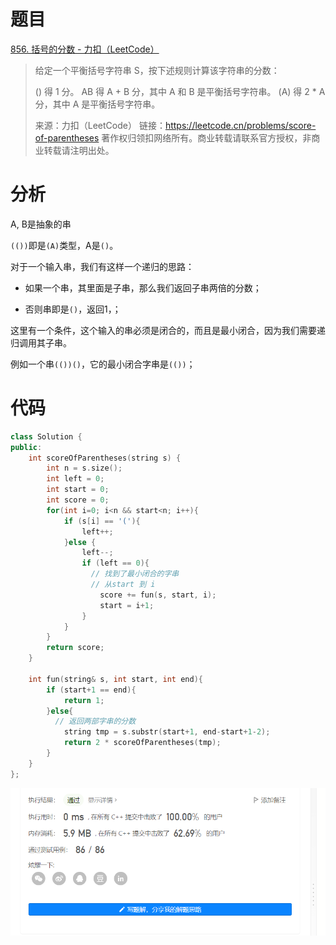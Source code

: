 # 题目

[856. 括号的分数 - 力扣（LeetCode）](https://leetcode.cn/problems/score-of-parentheses/)

> 给定一个平衡括号字符串 S，按下述规则计算该字符串的分数：
>
> () 得 1 分。
> AB 得 A + B 分，其中 A 和 B 是平衡括号字符串。
> (A) 得 2 * A 分，其中 A 是平衡括号字符串。
>
> 来源：力扣（LeetCode）
> 链接：https://leetcode.cn/problems/score-of-parentheses
> 著作权归领扣网络所有。商业转载请联系官方授权，非商业转载请注明出处。

# 分析

A, B是抽象的串

`(())`即是`(A)`类型，A是`()`。

对于一个输入串，我们有这样一个递归的思路：

- 如果一个串，其里面是子串，那么我们返回子串两倍的分数；

- 否则串即是`()`，返回1，；

这里有一个条件，这个输入的串必须是闭合的，而且是最小闭合，因为我们需要递归调用其子串。

例如一个串`(())()`，它的最小闭合字串是`(())`；

# 代码

```c++
class Solution {
public:
    int scoreOfParentheses(string s) {
        int n = s.size();
        int left = 0;
        int start = 0;
        int score = 0;
        for(int i=0; i<n && start<n; i++){
            if (s[i] == '('){
                left++;
            }else {
                left--;
                if (left == 0){ 
                  // 找到了最小闭合的字串
                  // 从start 到 i
                    score += fun(s, start, i);
                    start = i+1;
                }
            }
        }
        return score;
    }

    int fun(string& s, int start, int end){
        if (start+1 == end){
            return 1;
        }else{
          // 返回两部字串的分数
            string tmp = s.substr(start+1, end-start+1-2);
            return 2 * scoreOfParentheses(tmp);
        }
    }
};
```

![image-20221010221646083](assets/image-20221010221646083.png)